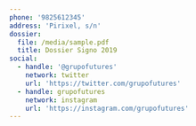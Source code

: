 ```yaml
---
phone: '9825612345'
address: 'Pirixel, s/n'
dossier:
  file: /media/sample.pdf
  title: Dossier Signo 2019
social:
  - handle: '@grupofutures'
    network: twitter
    url: 'https://twitter.com/grupofutures'
  - handle: grupofutures
    network: instagram
    url: 'https://instagram.com/grupofutures'
---
```


